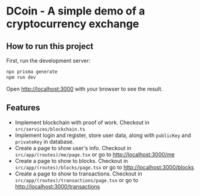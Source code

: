 # DCoin - A simple demo of a cryptocurrency exchange

## How to run this project

First, run the development server:

```bash
npx prisma generate
npm run dev
```

Open [http://localhost:3000](http://localhost:3000) with your browser to see the result.

## Features

-   Implement blockchain with proof of work. Checkout in `src/services/blockchain.ts`
-   Implement login and register, store user data, along with `publicKey` and `privateKey` in database.
-   Create a page to show user's info. Checkout in `src/app/(routes)/me/page.tsx` or go to [http://localhost:3000/me](http://localhost:3000/me)
-   Create a page to show to blocks. Checkout in `src/app/(routes)/blocks/page.tsx` or go to [http://localhost:3000/blocks](http://localhost:3000/blocks)
-   Create a page to show to transactions. Checkout in `src/app/(routes)/transactions/page.tsx` or go to [http://localhost:3000/transactions](http://localhost:3000/transactions)
